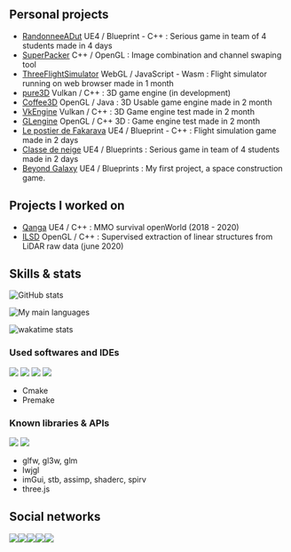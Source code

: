 

## Personal projects
- [RandonneeADut](https://git.unistra.fr/la-barre-oblique/randonneeadut) UE4 / Blueprint - C++ : Serious game in team of 4 students made in 4 days
- [SuperPacker](https://github.com/PierreEVEN/SuperPacker) C++ / OpenGL : Image combination and channel swaping tool
- [ThreeFlightSimulator](https://github.com/PierreEVEN/ThreeFlightSimulator) WebGL / JavaScript - Wasm : Flight simulator running on web browser made in 1 month
- [pure3D](https://github.com/PierreEVEN/pure3D) Vulkan / C++ : 3D game engine (in development)
- [Coffee3D](https://github.com/PierreEVEN/Coffee3D) OpenGL / Java : 3D Usable game engine made in 2 month
- [VkEngine](https://github.com/PierreEVEN/Engine) Vulkan / C++ : 3D Game engine test made in 2 month
- [GLengine](https://github.com/PierreEVEN/GLEngine) OpenGL / C++ 3D : Game engine test made in 2 month
- [Le postier de Fakarava](https://github.com/PierreEVEN/LePostierDeFakarava) UE4 / Blueprint - C++ : Flight simulation game made in 2 days
- [Classe de neige](https://github.com/PierreEVEN/ClasseDeNeige) UE4 / Blueprints : Serious game in team of 4 students made in 2 days
- [Beyond Galaxy](https://discord.gg/rkS6f29tAP) UE4 / Blueprints : My first project, a space construction game.

## Projects I worked on
- [Qanga](https://qanga.iolacorp.com/) UE4 / C++ : MMO survival openWorld (2018 - 2020)
- [ILSD](https://github.com/evenp/ILSD) OpenGL / C++ : Supervised extraction of linear structures from LiDAR raw data (june 2020)

## Skills & stats

![GitHub stats](https://github-readme-stats.vercel.app/api?username=PierreEVEN&hide_border=true&count_private=true&show_icons=true&theme=dark)


![My main languages](https://github-readme-stats.vercel.app/api/top-langs/?username=PierreEVEN&hide_border=true&hide=stars&theme=dark&show_icons=true&langs_count=6)

![wakatime stats](https://github-readme-stats.vercel.app/api/wakatime?username=willianrod&count_private=true&show_icons=true&theme=dark)

### Used softwares and IDEs
![](https://img.icons8.com/color/50/000000/visual-studio-2019.png) ![](https://img.icons8.com/color/50/000000/intellij-idea.png) ![](https://img.icons8.com/ios-filled/50/000000/unreal-engine.png)  ![](https://i.imgur.com/zVsSNrt.png) 

- Cmake
- Premake

### Known libraries & APIs
![](https://imgur.com/JYWaId7.png) ![](https://imgur.com/0PW1XTZ.png)

- glfw, gl3w, glm
- lwjgl
- imGui, stb, assimp, shaderc, spirv
- three.js

## Social networks

[![](https://img.icons8.com/fluent/50/000000/twitter.png?raw=true)](https://twitter.com/minakrocrafteur)[![](https://img.icons8.com/fluent/50/000000/facebook-new.png?raw=true)](https://www.facebook.com/profile.php?id=100012040879211)[![](https://img.icons8.com/fluent/50/000000/linkedin.png?raw=true)](https://www.linkedin.com/in/pierre-even-a44271197/)[![](https://img.icons8.com/color/48/000000/youtube.png?raw=true)](https://www.youtube.com/channel/UCpKW2uF9wbCsqMeTuHugijw)[![](https://img.icons8.com/color/48/000000/discord-logo.png?raw=true)](https://discord.gg/82AGNXw)


<!--
sources : Icons by icon8 : https://icons8.com/
--!>
